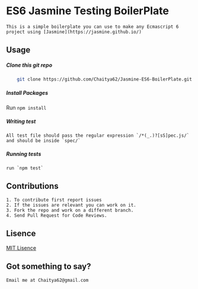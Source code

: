 # ES6 Jasmine Testing BoilerPlate

	This is a simple boilerplate you can use to make any Ecmascript 6 project using [Jasmine](https://jasmine.github.io/)


## Usage 

##### Clone this git repo

```sh
	git clone https://github.com/Chaitya62/Jasmine-ES6-BoilerPlate.git

```

##### Install Packages 

Run `npm install`

##### Writing test

	All test file should pass the regular expression `/*(_.)?[sS]pec.js/`
	and should be inside `spec/` 

##### Running tests

	run	`npm test`

## Contributions

	1. To contribute first report issues 
	2. If the issues are relevant you can work on it.
	3. Fork the repo and work on a different branch.
	4. Send Pull Request for Code Reviews.

## Lisence 

[MIT Lisence](./LICENSE)

## Got something to say?

	Email me at Chaitya62@gmail.com



